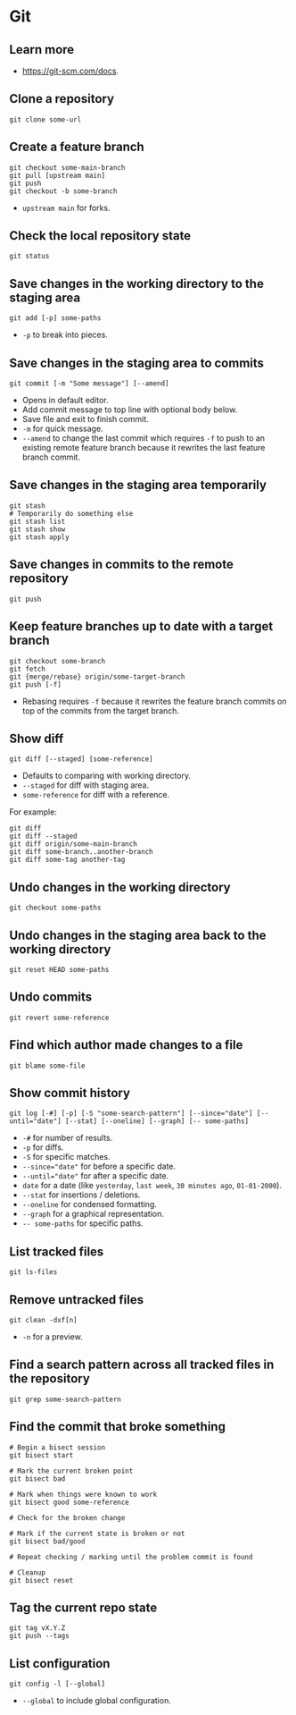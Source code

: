 # Git

## Learn more

- https://git-scm.com/docs.

## Clone a repository

```shell
git clone some-url
```

## Create a feature branch

```shell
git checkout some-main-branch
git pull [upstream main]
git push
git checkout -b some-branch
```

- `upstream main` for forks.

## Check the local repository state

```shell
git status
```

## Save changes in the working directory to the staging area

```
git add [-p] some-paths
```

- `-p` to break into pieces.

## Save changes in the staging area to commits

```
git commit [-m "Some message"] [--amend]
```

- Opens in default editor.
- Add commit message to top line with optional body below.
- Save file and exit to finish commit.
- `-m` for quick message.
- `--amend` to change the last commit which requires `-f` to push to an existing remote feature branch because it rewrites the last feature branch commit.

## Save changes in the staging area temporarily

```
git stash
# Temporarily do something else
git stash list
git stash show
git stash apply
```

## Save changes in commits to the remote repository

```shell
git push
```

## Keep feature branches up to date with a target branch

```
git checkout some-branch
git fetch
git {merge/rebase} origin/some-target-branch
git push [-f]
```

- Rebasing requires `-f` because it rewrites the feature branch commits on top of the commits from the target branch.

## Show diff

```
git diff [--staged] [some-reference]
```

- Defaults to comparing with working directory.
- `--staged` for diff with staging area.
- `some-reference` for diff with a reference.

For example:

```shell
git diff
git diff --staged
git diff origin/some-main-branch
git diff some-branch..another-branch
git diff some-tag another-tag
```

## Undo changes in the working directory

```shell
git checkout some-paths
```

## Undo changes in the staging area back to the working directory

```shell
git reset HEAD some-paths
```

## Undo commits

```shell
git revert some-reference
```

## Find which author made changes to a file

```shell
git blame some-file
```

## Show commit history

```
git log [-#] [-p] [-S "some-search-pattern"] [--since="date"] [--until="date"] [--stat] [--oneline] [--graph] [-- some-paths]
```

- `-#` for number of results.
- `-p` for diffs.
- `-S` for specific matches.
- `--since="date"` for before a specific date.
- `--until="date"` for after a specific date.
- `date` for a date (like `yesterday`, `last week`, `30 minutes ago`, `01-01-2000`).
- `--stat` for insertions / deletions.
- `--oneline` for condensed formatting.
- `--graph` for a graphical representation.
- `-- some-paths` for specific paths.

## List tracked files

```shell
git ls-files
```

## Remove untracked files

```
git clean -dxf[n]
```

- `-n` for a preview.

## Find a search pattern across all tracked files in the repository

```shell
git grep some-search-pattern
```

## Find the commit that broke something

```
# Begin a bisect session
git bisect start

# Mark the current broken point
git bisect bad

# Mark when things were known to work
git bisect good some-reference

# Check for the broken change

# Mark if the current state is broken or not
git bisect bad/good

# Repeat checking / marking until the problem commit is found

# Cleanup
git bisect reset
```

## Tag the current repo state

```
git tag vX.Y.Z
git push --tags
```

## List configuration

```
git config -l [--global]
```

- `--global` to include global configuration.
